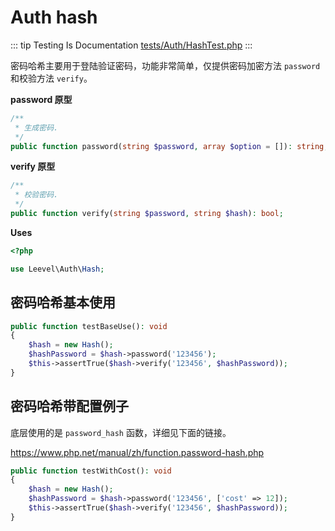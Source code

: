 # Auth hash

::: tip Testing Is Documentation
[tests/Auth/HashTest.php](https://github.com/hunzhiwange/framework/blob/master/tests/Auth/HashTest.php)
:::
    
密码哈希主要用于登陆验证密码，功能非常简单，仅提供密码加密方法 `password` 和校验方法 `verify`。

**password 原型**

``` php
/**
 * 生成密码.
 */
public function password(string $password, array $option = []): string;
```

**verify 原型**

``` php
/**
 * 校验密码.
 */
public function verify(string $password, string $hash): bool;
```


**Uses**

``` php
<?php

use Leevel\Auth\Hash;
```

## 密码哈希基本使用

``` php
public function testBaseUse(): void
{
    $hash = new Hash();
    $hashPassword = $hash->password('123456');
    $this->assertTrue($hash->verify('123456', $hashPassword));
}
```
    
## 密码哈希带配置例子

底层使用的是 `password_hash` 函数，详细见下面的链接。

<https://www.php.net/manual/zh/function.password-hash.php>


``` php
public function testWithCost(): void
{
    $hash = new Hash();
    $hashPassword = $hash->password('123456', ['cost' => 12]);
    $this->assertTrue($hash->verify('123456', $hashPassword));
}
```